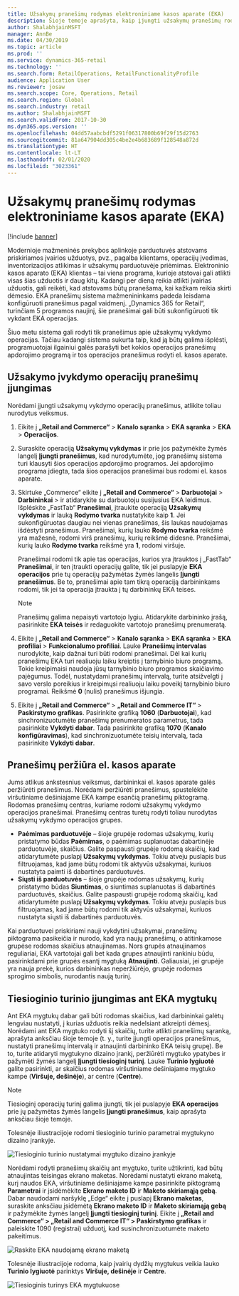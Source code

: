 ```yaml
---
title: Užsakymų pranešimų rodymas elektroniniame kasos aparate (EKA)
description: Šioje temoje aprašyta, kaip įjungti užsakymų pranešimų rodymą elektroniniame kasos aparate ir pranešimų sistemoje.
author: ShalabhjainMSFT
manager: AnnBe
ms.date: 04/30/2019
ms.topic: article
ms.prod: ''
ms.service: dynamics-365-retail
ms.technology: ''
ms.search.form: RetailOperations, RetailFunctionalityProfile
audience: Application User
ms.reviewer: josaw
ms.search.scope: Core, Operations, Retail
ms.search.region: Global
ms.search.industry: retail
ms.author: ShalabhjainMSFT
ms.search.validFrom: 2017-10-30
ms.dyn365.ops.version: ''
ms.openlocfilehash: 04dd57aabcbdf5291f06317800b69f29f15d2763
ms.sourcegitcommit: 81a647904dd305c4be2e4b683689f128548a872d
ms.translationtype: HT
ms.contentlocale: lt-LT
ms.lasthandoff: 02/01/2020
ms.locfileid: "3023361"
---
```

# <a name="show-order-notifications-in-the-point-of-sale-pos"></a>Užsakymų pranešimų rodymas elektroniniame kasos aparate (EKA)

[!include [banner](includes/banner.md)]

Modernioje mažmeninės prekybos aplinkoje parduotuvės atstovams priskiriamos įvairios užduotys, pvz., pagalba klientams, operacijų įvedimas, inventorizacijos atlikimas ir užsakymų parduotuvėje priėmimas. Elektroninio kasos aparato (EKA) klientas – tai viena programa, kurioje atstovai gali atlikti visas šias užduotis ir daug kitų. Kadangi per dieną reikia atlikti įvairias užduotis, gali reikėti, kad atstovams būtų pranešama, kai kažkam reikia skirti dėmesio. EKA pranešimų sistema mažmenininkams padeda leisdama konfigūruoti pranešimus pagal vaidmenį. „Dynamics 365 for Retail“, turinčiam 5 programos naujinį, šie pranešimai gali būti sukonfigūruoti tik vykdant EKA operacijas.


Šiuo metu sistema gali rodyti tik pranešimus apie užsakymų vykdymo operacijas. Tačiau kadangi sistema sukurta taip, kad ją būtų galima išplėsti, programuotojai ilgainiui galės parašyti bet kokios operacijos pranešimų apdorojimo programą ir tos operacijos pranešimus rodyti el. kasos aparate.

## <a name="enable-notifications-for-order-fulfillment-operations"></a>Užsakymo įvykdymo operacijų pranešimų įjungimas

Norėdami įjungti užsakymų vykdymo operacijų pranešimus, atlikite toliau nurodytus veiksmus.

1. Eikite į **„Retail and Commerce“** &gt; **Kanalo sąranka** &gt; **EKA sąranka** &gt; **EKA** &gt; **Operacijos**.
2. Suraskite operaciją **Užsakymų vykdymas** ir prie jos pažymėkite žymės langelį **Įjungti pranešimus**, kad nurodytumėte, jog pranešimų sistema turi klausyti šios operacijos apdorojimo programos. Jei apdorojimo programa įdiegta, tada šios operacijos pranešimai bus rodomi el. kasos aparate.
3. Skirtuke „Commerce“ eikite į **„Retail and Commerce“** &gt; **Darbuotojai** &gt; **Darbininkai** &gt; ir atidarykite su darbuotoju susijusius EKA leidimus. Išplėskite „FastTab“ **Pranešimai**, įtraukite operaciją **Užsakymų vykdymas** ir lauką **Rodymo tvarka** nustatykite kaip **1**. Jei sukonfigūruotas daugiau nei vienas pranešimas, šis laukas naudojamas išdėstyti pranešimus. Pranešimai, kurių lauko **Rodymo tvarka** reikšmė yra mažesnė, rodomi virš pranešimų, kurių reikšmė didesnė. Pranešimai, kurių lauko **Rodymo tvarka** reikšmė yra **1**, rodomi viršuje.

    Pranešimai rodomi tik apie tas operacijas, kurios yra įtrauktos į „FastTab“ **Pranešimai**, ir ten įtraukti operacijų galite, tik jei puslapyje **EKA operacijos** prie tų operacijų pažymėtas žymės langelis **Įjungti pranešimus**. Be to, pranešimai apie tam tikrą operaciją darbininkams rodomi, tik jei ta operacija įtraukta į tų darbininkų EKA teises.

    > [!NOTE]
    > Pranešimų galima nepaisyti vartotojo lygiu. Atidarykite darbininko įrašą, pasirinkite **EKA teisės** ir redaguokite vartotojo pranešimų prenumeratą.

4. Eikite į **„Retail and Commerce“** &gt; **Kanalo sąranka** &gt; **EKA sąranka** &gt; **EKA profiliai** &gt; **Funkcionalumo profiliai**. Lauke **Pranešimų intervalas** nurodykite, kaip dažnai turi būti rodomi pranešimai. Dėl kai kurių pranešimų EKA turi realiuoju laiku kreiptis į tarnybinio biuro programą. Tokie kreipimaisi naudoja jūsų tarnybinio biuro programos skaičiavimo pajėgumus. Todėl, nustatydami pranešimų intervalą, turite atsižvelgti į savo verslo poreikius ir kreipimųsi realiuoju laiku poveikį tarnybinio biuro programai. Reikšmė **0** (nulis) pranešimus išjungia.
5. Eikite į **„Retail and Commerce“** &gt; **„Retail and Commerce IT“** &gt; **Paskirstymo grafikas**. Pasirinkite grafiką **1060** (**Darbuotojai**), kad sinchronizuotumėte pranešimų prenumeratos parametrus, tada pasirinkite **Vykdyti dabar**. Tada pasirinkite grafiką **1070** (**Kanalo konfigūravimas**), kad sinchronizuotumėte teisių intervalą, tada pasirinkite **Vykdyti dabar**.

## <a name="view-notifications-in-the-pos"></a>Pranešimų peržiūra el. kasos aparate

Jums atlikus ankstesnius veiksmus, darbininkai el. kasos aparate galės peržiūrėti pranešimus. Norėdami peržiūrėti pranešimus, spustelėkite viršutiniame dešiniajame EKA kampe esančią pranešimų piktogramą. Rodomas pranešimų centras, kuriame rodomi užsakymų vykdymo operacijos pranešimai. Pranešimų centras turėtų rodyti toliau nurodytas užsakymų vykdymo operacijos grupes.

- **Paėmimas parduotuvėje** – šioje grupėje rodomas užsakymų, kurių pristatymo būdas **Paėmimas**, o paėmimas suplanuotas dabartinėje parduotuvėje, skaičius. Galite paspausti grupėje rodomą skaičių, kad atidarytumėte puslapį **Užsakymų vykdymas**. Tokiu atveju puslapis bus filtruojamas, kad jame būtų rodomi tik aktyvūs užsakymai, kuriuos nustatyta paimti iš dabartinės parduotuvės.
- **Siųsti iš parduotuvės** – šioje grupėje rodomas užsakymų, kurių pristatymo būdas **Siuntimas**, o siuntimas suplanuotas iš dabartinės parduotuvės, skaičius. Galite paspausti grupėje rodomą skaičių, kad atidarytumėte puslapį **Užsakymų vykdymas**. Tokiu atveju puslapis bus filtruojamas, kad jame būtų rodomi tik aktyvūs užsakymai, kuriuos nustatyta siųsti iš dabartinės parduotuvės.

Kai parduotuvei priskiriami nauji vykdytini užsakymai, pranešimų piktograma pasikeičia ir nurodo, kad yra naujų pranešimų, o atitinkamose grupėse rodomas skaičius atnaujinamas. Nors grupės atnaujinamos reguliariai, EKA vartotojai gali bet kada grupes atnaujinti rankiniu būdu, pasirinkdami prie grupės esantį mygtuką **Atnaujinti**. Galiausiai, jei grupėje yra nauja prekė, kurios darbininkas neperžiūrėjo, grupėje rodomas sprogimo simbolis, nurodantis naują turinį.

## <a name="enable-live-content-on-pos-buttons"></a>Tiesioginio turinio įjungimas ant EKA mygtukų

Ant EKA mygtukų dabar gali būti rodomas skaičius, kad darbininkai galėtų lengviau nustatyti, į kurias užduotis reikia nedelsiant atkreipti dėmesį. Norėdami ant EKA mygtuko rodyti šį skaičių, turite atlikti pranešimų sąranką, aprašyta anksčiau šioje temoje (t. y., turite įjungti operacijos pranešimus, nustatyti pranešimų intervalą ir atnaujinti darbininko EKA teisių grupę). Be to, turite atidaryti mygtukyno dizaino įrankį, peržiūrėti mygtuko ypatybes ir pažymėti žymės langelį **Įjungti tiesioginį turinį**. Lauke **Turinio lygiuotė** galite pasirinkti, ar skaičius rodomas viršutiniame dešiniajame mygtuko kampe (**Viršuje, dešinėje**), ar centre (**Centre**).

> [!NOTE]
> Tiesioginį operacijų turinį galima įjungti, tik jei puslapyje **EKA operacijos** prie jų pažymėtas žymės langelis **Įjungti pranešimus**, kaip aprašyta anksčiau šioje temoje.

Tolesnėje iliustracijoje rodomi tiesioginio turinio parametrai mygtukyno dizaino įrankyje.

![Tiesioginio turinio nustatymai mygtuko dizaino įrankyje](./media/ButtonGridDesigner.png "Tiesioginio turinio nustatymai mygtuko dizaino įrankyje")

Norėdami rodyti pranešimų skaičių ant mygtuko, turite užtikrinti, kad būtų atnaujintas teisingas ekrano maketas. Norėdami nustatyti ekrano maketą, kurį naudos EKA, viršutiniame dešiniajame kampe pasirinkite piktogramą **Parametrai** ir įsidėmėkite **Ekrano maketo ID** ir **Maketo skiriamąją gebą**. Dabar naudodami naršyklę „Edge“ eikite į puslapį **Ekrano maketas**, suraskite anksčiau įsidėmėtą **Ekrano maketo ID** ir **Maketo skiriamąją gebą** ir pažymėkite žymės langelį **Įjungti tiesioginį turinį**. Eikite į **„Retail and Commerce“ \> „Retail and Commerce IT“ \> Paskirstymo grafikas** ir paleiskite 1090 (registrai) užduotį, kad susinchronizuotumėte maketo pakeitimus.


![Raskite EKA naudojamą ekrano maketą](./media/Choose_screen_layout.png "Raskite ekrano maketą")

Tolesnėje iliustracijoje rodoma, kaip įvairių dydžių mygtukus veikia lauko **Turinio lygiuotė** parinktys **Viršuje, dešinėje** ir **Centre**.

![Tiesioginis turinys EKA mygtukuose](./media/ButtonsWithLiveContent.png "Tiesioginis turinys EKA mygtukuose")
